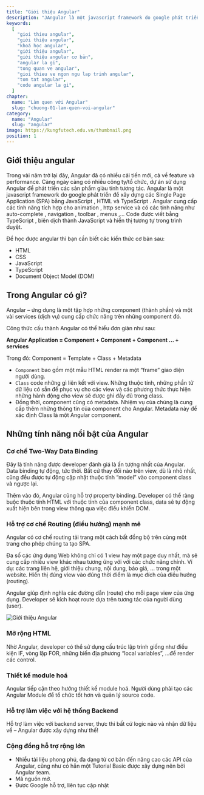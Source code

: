 ```yaml
---
title: "Giới thiệu Angular"
description: "JAngular là một javascript framework do google phát triển để xây dựng các Single Page Application (SPA) bằng JavaScript , HTML và TypeScript"
keywords:
  [
    "gioi thieu angular",
    "giới thiệu angular",
    "khoá học angular",
    "giới thiệu angular",
    "giới thiệu angular cơ bản",
    "angular la gi",
    "tong quan ve angular",
    "gioi thieu ve ngon ngu lap trinh angular",
    "tom tat angular",
    "code angular la gi",
  ]
chapter:
  name: "Làm quen với Angular"
  slug: "chuong-01-lam-quen-voi-angular"
category:
  name: "Angular"
  slug: "angular"
image: https://kungfutech.edu.vn/thumbnail.png
position: 1
---
```


## Giới thiệu angular

Trong vài năm trở lại đây, Angular đã có nhiều cải tiến mới, cả về feature và performance. Càng ngày càng có nhiều công ty/tổ chức, dự án sử dụng Angular để phát triển các sản phẩm giàu tính tương tác. Angular là một javascript framework do google phát triển để xây dựng các Single Page Application (SPA) bằng JavaScript , HTML và TypeScript . Angular cung cấp các tính năng tích hợp cho animation , http service và có các tính năng như auto-complete , navigation , toolbar , menus ,… Code được viết bằng TypeScript , biên dịch thành JavaScript và hiển thị tương tự trong trình duyệt.

Để học được angular thì bạn cần biết các kiển thức cơ bản sau:

- HTML
- CSS
- JavaScript
- TypeScript
- Document Object Model (DOM)

## Trong Angular có gì?

Angular – ứng dụng là một tập hợp những component (thành phần) và một vài services (dịch vụ) cung cấp chức năng trên những component đó.

Công thức cấu thành Angular có thể hiểu đơn giản như sau:

**Angular Application = Component + Component + Component … + services**

Trong đó: Component = Template + Class + Metadata

- `Component` bao gồm một mẫu HTML render ra một “frame” giao diện người dùng.
- `Class` code những gì liên kết với view. Những thuộc tính, những phần tử dữ liệu có sẵn để phục vụ cho các view và các phương thức thực hiện những hành động cho view sẽ được ghi đầy đủ trong class.
- Đồng thời, component cũng có metadata. Nhiệm vụ của chúng là cung cấp thêm những thông tin của component cho Angular. Metadata này để xác định Class là một Angular component.

## Những tính năng nổi bật của Angular

### Cơ chế Two-Way Data Binding

Đây là tính năng được developer đánh giá là ấn tượng nhất của Angular. Data binding tự động, tức thời. Bất cứ thay đổi nào trên view, dù là nhỏ nhất, cũng đều được tự động cập nhật thuộc tính “model” vào component class và ngược lại.

Thêm vào đó, Angular cũng hỗ trợ property binding. Developer có thể ràng buộc thuộc tính HTML với thuộc tính của component class, data sẽ tự động xuất hiện bên trong view thông qua việc điều khiển DOM.

### Hỗ trợ cơ chế Routing (điều hướng) mạnh mẽ

Angular có cơ chế routing tải trang một cách bất đồng bộ trên cùng một trang cho phép chúng ta tạo SPA.

Đa số các ứng dụng Web không chỉ có 1 view hay một page duy nhất, mà sẽ cung cấp nhiều view khác nhau tương ứng với với các chức năng chính. Ví dụ: các trang liên hệ, giới thiệu chung, nội dung, báo giá, … trong một website. Hiển thị đúng view vào đúng thời điểm là mục đích của điều hướng (routing).

Angular giúp định nghĩa các đường dẫn (route) cho mỗi page view của ứng dụng. Developer sẽ kích hoạt route dựa trên tương tác của người dùng (user).

![Giới thiệu Angular](https://user-images.githubusercontent.com/29374426/213211743-ea58a57d-99d8-4cdf-931e-c0fa9024b709.png)

### Mở rộng HTML

Nhờ Angular, developer có thể sử dụng cấu trúc lập trình giống như điều kiện IF, vòng lặp FOR, những biến địa phương “local variables”, …để render các control.

### Thiết kế module hoá

Angular tiếp cận theo hướng thiết kế module hoá. Người dùng phải tạo các Angular Module để tổ chức tốt hơn và quản lý source code.

### Hỗ trợ làm việc với hệ thống Backend

Hỗ trợ làm việc với backend server, thực thi bất cứ logic nào và nhận dữ liệu về – Angular được xây dựng như thế!

### Cộng đồng hỗ trợ rộng lớn

- Nhiều tài liệu phong phú, đa dạng từ cơ bản đến nâng cao các API của Angular, cũng như có hẳn một Tutorial Basic được xây dựng nên bởi Angular team.
- Mã nguồn mở.
- Được Google hỗ trợ, liên tục cập nhật
